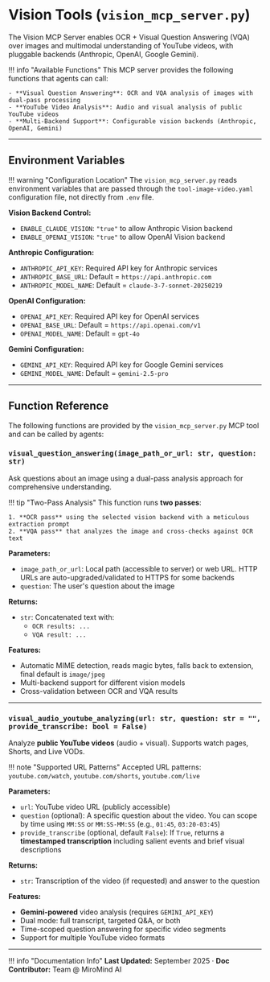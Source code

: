 # Vision Tools (`vision_mcp_server.py`)

The Vision MCP Server enables OCR + Visual Question Answering (VQA) over images and multimodal understanding of YouTube videos, with pluggable backends (Anthropic, OpenAI, Google Gemini).

!!! info "Available Functions"
    This MCP server provides the following functions that agents can call:
    
    - **Visual Question Answering**: OCR and VQA analysis of images with dual-pass processing
    - **YouTube Video Analysis**: Audio and visual analysis of public YouTube videos
    - **Multi-Backend Support**: Configurable vision backends (Anthropic, OpenAI, Gemini)

---

## Environment Variables

!!! warning "Configuration Location"
    The `vision_mcp_server.py` reads environment variables that are passed through the `tool-image-video.yaml` configuration file, not directly from `.env` file.

**Vision Backend Control:**

- `ENABLE_CLAUDE_VISION`: `"true"` to allow Anthropic Vision backend
- `ENABLE_OPENAI_VISION`: `"true"` to allow OpenAI Vision backend

**Anthropic Configuration:**

- `ANTHROPIC_API_KEY`: Required API key for Anthropic services
- `ANTHROPIC_BASE_URL`: Default = `https://api.anthropic.com`
- `ANTHROPIC_MODEL_NAME`: Default = `claude-3-7-sonnet-20250219`

**OpenAI Configuration:**

- `OPENAI_API_KEY`: Required API key for OpenAI services
- `OPENAI_BASE_URL`: Default = `https://api.openai.com/v1`
- `OPENAI_MODEL_NAME`: Default = `gpt-4o`

**Gemini Configuration:**

- `GEMINI_API_KEY`: Required API key for Google Gemini services
- `GEMINI_MODEL_NAME`: Default = `gemini-2.5-pro`

---

## Function Reference

The following functions are provided by the `vision_mcp_server.py` MCP tool and can be called by agents:

### `visual_question_answering(image_path_or_url: str, question: str)`

Ask questions about an image using a dual-pass analysis approach for comprehensive understanding.

!!! tip "Two-Pass Analysis"
    This function runs **two passes**:
    
    1. **OCR pass** using the selected vision backend with a meticulous extraction prompt
    2. **VQA pass** that analyzes the image and cross-checks against OCR text

**Parameters:**

- `image_path_or_url`: Local path (accessible to server) or web URL. HTTP URLs are auto-upgraded/validated to HTTPS for some backends
- `question`: The user's question about the image

**Returns:**

- `str`: Concatenated text with:
    - `OCR results: ...`
    - `VQA result: ...`

**Features:**

- Automatic MIME detection, reads magic bytes, falls back to extension, final default is `image/jpeg`
- Multi-backend support for different vision models
- Cross-validation between OCR and VQA results

---

### `visual_audio_youtube_analyzing(url: str, question: str = "", provide_transcribe: bool = False)`

Analyze **public YouTube videos** (audio + visual). Supports watch pages, Shorts, and Live VODs.

!!! note "Supported URL Patterns"
    Accepted URL patterns: `youtube.com/watch`, `youtube.com/shorts`, `youtube.com/live`

**Parameters:**

- `url`: YouTube video URL (publicly accessible)
- `question` (optional): A specific question about the video. You can scope by time using `MM:SS` or `MM:SS-MM:SS` (e.g., `01:45`, `03:20-03:45`)
- `provide_transcribe` (optional, default `False`): If `True`, returns a **timestamped transcription** including salient events and brief visual descriptions

**Returns:**

- `str`: Transcription of the video (if requested) and answer to the question

**Features:**

- **Gemini-powered** video analysis (requires `GEMINI_API_KEY`)
- Dual mode: full transcript, targeted Q&A, or both
- Time-scoped question answering for specific video segments
- Support for multiple YouTube video formats

---

!!! info "Documentation Info"
    **Last Updated:** September 2025 · **Doc Contributor:** Team @ MiroMind AI